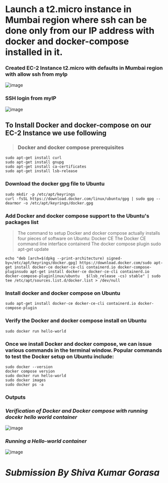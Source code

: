 # **Launch a t2.micro instance in Mumbai region where ssh can be done only from our IP address with docker and docker-compose installed in it.**

### Created EC-2 Instance t2.micro with defaults in Mumbai region with allow ssh from myIp
![image](https://github.com/shivagorasa/DevopsZen/assets/97184376/da303d0b-ad68-4526-ad72-7fdcca5e5b09)


### SSH login from myIP
![image](https://github.com/shivagorasa/DevopsZen/assets/97184376/4c964cd1-1541-4c9e-9a7a-fe7c6934c7b5)

## To Install Docker and docker-compose on our EC-2 Instance we use following
> ### Docker and docker compose prerequisites
```
sudo apt-get install curl
sudo apt-get install gnupg
sudo apt-get install ca-certificates
sudo apt-get install lsb-release
```
### Download the docker gpg file to Ubuntu
```
sudo mkdir -p /etc/apt/keyrings
curl -fsSL https://download.docker.com/linux/ubuntu/gpg | sudo gpg --dearmor -o /etc/apt/keyrings/docker.gpg
```

### Add Docker and docker compose support to the Ubuntu's packages list

> The command to setup Docker and docker compose actually installs four pieces of software on Ubuntu:
Docker CE
The Docker CE command line interface
containerd
The docker compose plugin
sudo apt-get update

```
echo "deb [arch=$(dpkg --print-architecture) signed-by=/etc/apt/keyrings/docker.gpg] https://download.docker.com/sudo apt-get install docker-ce docker-ce-cli containerd.io docker-compose-pluginsudo apt-get install docker-ce docker-ce-cli containerd.io docker-compose-pluginlinux/ubuntu   $(lsb_release -cs) stable" | sudo tee /etc/apt/sources.list.d/docker.list > /dev/null
```
 
### Install docker and docker compose on Ubuntu
```
sudo apt-get install docker-ce docker-ce-cli containerd.io docker-compose-plugin
```
 
### Verify the Docker and docker compose install on Ubuntu
```
sudo docker run hello-world
```

### Once we install Docker and docker compose, we can issue various commands in the terminal window. Popular commands to test the Docker setup on Ubuntu include:
```
sudo docker --version
docker compose version
sudo docker run hello-world
sudo docker images
sudo docker ps -a
```
### Outputs
### _Verification of Docker and Docker compose with running docekr hello world container_
![image](https://github.com/shivagorasa/DevopsZen/assets/97184376/6e22afea-ce6d-462c-a5d8-2951d00568ee)

###  _Running a Hello-world container_
![image](https://github.com/shivagorasa/DevopsZen/assets/97184376/48ce9e68-bc45-4b8d-8011-4c1906858f77)

# _Submission By Shiva Kumar Gorasa_


